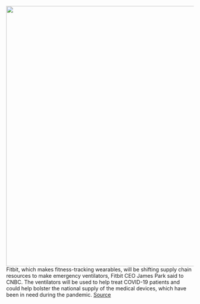 <img src='https://cdn.vox-cdn.com/thumbor/R-4uX3x8YXcCAsXmMYgUm8yOVqA=/0x0:900x506/1200x800/filters:focal(378x181:522x325)/cdn.vox-cdn.com/uploads/chorus_image/image/66805249/106539621_1589565980491stand.0.jpg' width='700px' /><br/>
Fitbit, which makes fitness-tracking wearables, will be shifting supply chain resources to make emergency ventilators, Fitbit CEO James Park said to CNBC. The ventilators will be used to help treat COVID-19 patients and could help bolster the national supply of the medical devices, which have been in need during the pandemic.
<a href='https://www.theverge.com/2020/5/15/21260593/fitbit-emergency-ventilators-covid-19-james-park'> Source <a/>